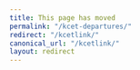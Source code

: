 ```yaml
---
title: This page has moved
permalink: "/kcet-departures/"
redirect: "/kcetlink/"
canonical_url: "/kcetlink/"
layout: redirect
---
```

